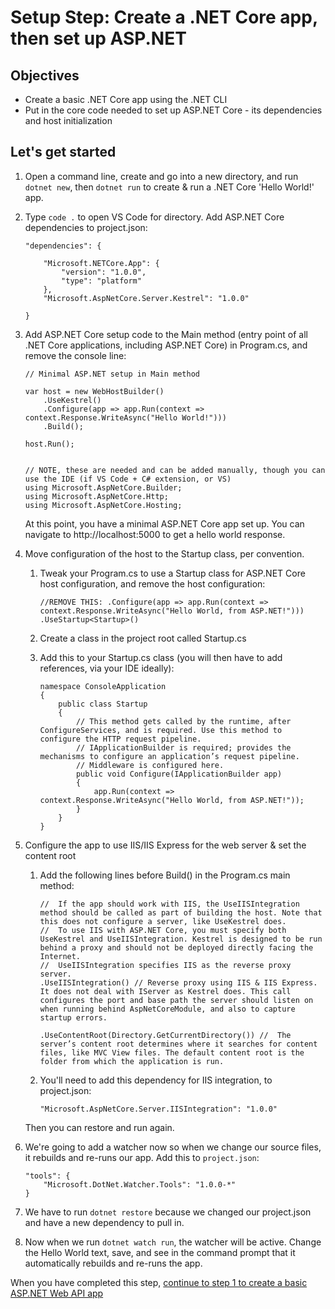 # Setup Step: Create a .NET Core app, then set up ASP.NET  

## Objectives
- Create a basic .NET Core app using the .NET CLI
- Put in the core code needed to set up ASP.NET Core - its dependencies and host initialization

## Let's get started

1. Open a command line, create and go into a new directory, and run `dotnet new`, then `dotnet run` to create & run a .NET Core 'Hello World!' app.
1. Type `code .` to open VS Code for directory. Add ASP.NET Core dependencies to project.json:

    ```
    "dependencies": {

        "Microsoft.NETCore.App": {
            "version": "1.0.0",
            "type": "platform"
        },
        "Microsoft.AspNetCore.Server.Kestrel": "1.0.0"

    }
    ```

1. Add ASP.NET Core setup code to the Main method (entry point of all .NET Core applications, including ASP.NET Core) in Program.cs, and remove the console line:

    ```
    // Minimal ASP.NET setup in Main method

    var host = new WebHostBuilder()
        .UseKestrel()
        .Configure(app => app.Run(context => context.Response.WriteAsync("Hello World!")))
        .Build();

    host.Run();


    // NOTE, these are needed and can be added manually, though you can use the IDE (if VS Code + C# extension, or VS)
    using Microsoft.AspNetCore.Builder;
    using Microsoft.AspNetCore.Http;
    using Microsoft.AspNetCore.Hosting;
    ```

    At this point, you have a minimal ASP.NET Core app set up. You can navigate to http://localhost:5000 to get a hello world response.

1. Move configuration of the host to the Startup class, per convention.

    1. Tweak your Program.cs to use a Startup class for ASP.NET Core host configuration, and remove the host configuration:

        ```
        //REMOVE THIS: .Configure(app => app.Run(context => context.Response.WriteAsync("Hello World, from ASP.NET!")))                    
        .UseStartup<Startup>()
        ```

    2. Create a class in the project root called Startup.cs
    3. Add this to your Startup.cs class (you will then have to add references, via your IDE ideally):

        ```
        namespace ConsoleApplication
        {
            public class Startup
            {
                // This method gets called by the runtime, after ConfigureServices, and is required. Use this method to configure the HTTP request pipeline.
                // IApplicationBuilder is required; provides the mechanisms to configure an application’s request pipeline.
                // Middleware is configured here.
                public void Configure(IApplicationBuilder app)
                {
                    app.Run(context => context.Response.WriteAsync("Hello World, from ASP.NET!"));
                }
            }
        }
        ```

1. Configure the app to use IIS/IIS Express for the web server & set the content root

    1. Add the following lines before Build() in the Program.cs main method:
        ```     
        //  If the app should work with IIS, the UseIISIntegration method should be called as part of building the host. Note that this does not configure a server, like UseKestrel does.
        //  To use IIS with ASP.NET Core, you must specify both UseKestrel and UseIISIntegration. Kestrel is designed to be run behind a proxy and should not be deployed directly facing the Internet.
        //  UseIISIntegration specifies IIS as the reverse proxy server.
        .UseIISIntegration() // Reverse proxy using IIS & IIS Express. It does not deal with IServer as Kestrel does. This call configures the port and base path the server should listen on when running behind AspNetCoreModule, and also to capture startup errors.

        .UseContentRoot(Directory.GetCurrentDirectory()) //  The server’s content root determines where it searches for content files, like MVC View files. The default content root is the folder from which the application is run.
        ```

    1. You'll need to add this dependency for IIS integration, to project.json:

        ```
        "Microsoft.AspNetCore.Server.IISIntegration": "1.0.0"
        ```

    Then you can restore and run again.

1. We're going to add a watcher now so when we change our source files, it rebuilds and re-runs our app. Add this to `project.json`:

    ```
    "tools": {
        "Microsoft.DotNet.Watcher.Tools": "1.0.0-*"
    }
    ```

  1. We have to run `dotnet restore` because we changed our project.json and have a new dependency to pull in. 
  1. Now when we run `dotnet watch run`, the watcher will be active. Change the Hello World text, save, and see in the command prompt that it automatically rebuilds and re-runs the app.

When you have completed this step, [continue to step 1 to create a basic ASP.NET Web API app](01-BasicApiApp/README.md)
